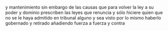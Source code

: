 y mantenimiento sin embargo de las causas que para volver la ley a su poder y dominio prescriben las leyes que renuncia y sólo hiciere quien que no se le haya admitido en tribunal alguno y sea visto por lo mismo haberlo gobernado y retirado añadiendo fuerza a fuerza y contra